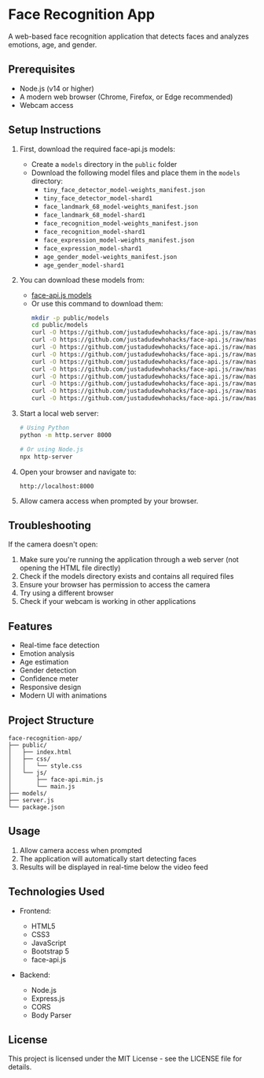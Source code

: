 # Face Recognition App

A web-based face recognition application that detects faces and analyzes emotions, age, and gender.

## Prerequisites

- Node.js (v14 or higher)
- A modern web browser (Chrome, Firefox, or Edge recommended)
- Webcam access

## Setup Instructions

1. First, download the required face-api.js models:
   - Create a `models` directory in the `public` folder
   - Download the following model files and place them in the `models` directory:
     - `tiny_face_detector_model-weights_manifest.json`
     - `tiny_face_detector_model-shard1`
     - `face_landmark_68_model-weights_manifest.json`
     - `face_landmark_68_model-shard1`
     - `face_recognition_model-weights_manifest.json`
     - `face_recognition_model-shard1`
     - `face_expression_model-weights_manifest.json`
     - `face_expression_model-shard1`
     - `age_gender_model-weights_manifest.json`
     - `age_gender_model-shard1`

2. You can download these models from:
   - [face-api.js models](https://github.com/justadudewhohacks/face-api.js/tree/master/weights)
   - Or use this command to download them:
     ```bash
     mkdir -p public/models
     cd public/models
     curl -O https://github.com/justadudewhohacks/face-api.js/raw/master/weights/tiny_face_detector_model-weights_manifest.json
     curl -O https://github.com/justadudewhohacks/face-api.js/raw/master/weights/tiny_face_detector_model-shard1
     curl -O https://github.com/justadudewhohacks/face-api.js/raw/master/weights/face_landmark_68_model-weights_manifest.json
     curl -O https://github.com/justadudewhohacks/face-api.js/raw/master/weights/face_landmark_68_model-shard1
     curl -O https://github.com/justadudewhohacks/face-api.js/raw/master/weights/face_recognition_model-weights_manifest.json
     curl -O https://github.com/justadudewhohacks/face-api.js/raw/master/weights/face_recognition_model-shard1
     curl -O https://github.com/justadudewhohacks/face-api.js/raw/master/weights/face_expression_model-weights_manifest.json
     curl -O https://github.com/justadudewhohacks/face-api.js/raw/master/weights/face_expression_model-shard1
     curl -O https://github.com/justadudewhohacks/face-api.js/raw/master/weights/age_gender_model-weights_manifest.json
     curl -O https://github.com/justadudewhohacks/face-api.js/raw/master/weights/age_gender_model-shard1
     ```

3. Start a local web server:
   ```bash
   # Using Python
   python -m http.server 8000

   # Or using Node.js
   npx http-server
   ```

4. Open your browser and navigate to:
   ```
   http://localhost:8000
   ```

5. Allow camera access when prompted by your browser.

## Troubleshooting

If the camera doesn't open:
1. Make sure you're running the application through a web server (not opening the HTML file directly)
2. Check if the models directory exists and contains all required files
3. Ensure your browser has permission to access the camera
4. Try using a different browser
5. Check if your webcam is working in other applications

## Features

- Real-time face detection
- Emotion analysis
- Age estimation
- Gender detection
- Confidence meter
- Responsive design
- Modern UI with animations

## Project Structure

```
face-recognition-app/
├── public/
│   ├── index.html
│   ├── css/
│   │   └── style.css
│   └── js/
│       ├── face-api.min.js
│       └── main.js
├── models/
├── server.js
└── package.json
```

## Usage

1. Allow camera access when prompted
2. The application will automatically start detecting faces
3. Results will be displayed in real-time below the video feed

## Technologies Used

- Frontend:
  - HTML5
  - CSS3
  - JavaScript
  - Bootstrap 5
  - face-api.js

- Backend:
  - Node.js
  - Express.js
  - CORS
  - Body Parser

## License

This project is licensed under the MIT License - see the LICENSE file for details. 